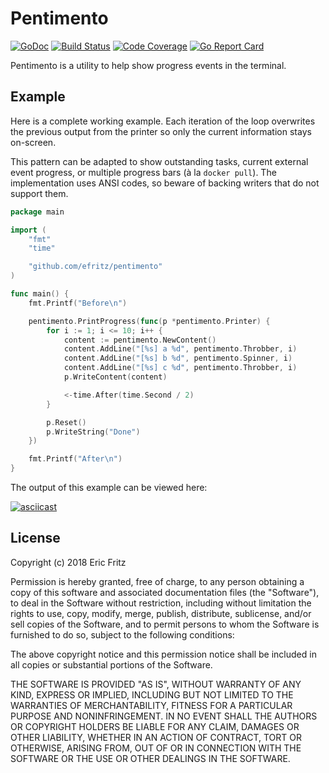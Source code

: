 # Pentimento

[![GoDoc](https://godoc.org/github.com/efritz/pentimento?status.svg)](https://godoc.org/github.com/efritz/pentimento)
[![Build Status](https://secure.travis-ci.org/efritz/pentimento.png)](http://travis-ci.org/efritz/pentimento)
[![Code Coverage](http://codecov.io/github/efritz/pentimento/coverage.svg?branch=master)](http://codecov.io/github/efritz/pentimento?branch=master)
[![Go Report Card](https://goreportcard.com/badge/github.com/efritz/pentimento)](https://goreportcard.com/report/github.com/efritz/pentimento)

Pentimento is a utility to help show progress events in the terminal.

## Example

Here is a complete working example. Each iteration of the loop overwrites the
previous output from the printer so only the current information stays on-screen.

This pattern can be adapted to show outstanding tasks, current external event progress,
or multiple progress bars (à la `docker pull`). The implementation uses ANSI codes, so
beware of backing writers that do not support them.

```go
package main

import (
	"fmt"
	"time"

	"github.com/efritz/pentimento"
)

func main() {
	fmt.Printf("Before\n")

	pentimento.PrintProgress(func(p *pentimento.Printer) {
		for i := 1; i <= 10; i++ {
			content := pentimento.NewContent()
			content.AddLine("[%s] a %d", pentimento.Throbber, i)
			content.AddLine("[%s] b %d", pentimento.Spinner, i)
			content.AddLine("[%s] c %d", pentimento.Throbber, i)
			p.WriteContent(content)

			<-time.After(time.Second / 2)
		}

		p.Reset()
		p.WriteString("Done")
	})

	fmt.Printf("After\n")
}
```

The output of this example can be viewed here:

[![asciicast](https://asciinema.org/a/nan3axRuk8QFSgABdFmGENoGE.png)](https://asciinema.org/a/nan3axRuk8QFSgABdFmGENoGE)

## License

Copyright (c) 2018 Eric Fritz

Permission is hereby granted, free of charge, to any person obtaining a copy
of this software and associated documentation files (the "Software"), to deal
in the Software without restriction, including without limitation the rights
to use, copy, modify, merge, publish, distribute, sublicense, and/or sell
copies of the Software, and to permit persons to whom the Software is
furnished to do so, subject to the following conditions:

The above copyright notice and this permission notice shall be included in
all copies or substantial portions of the Software.

THE SOFTWARE IS PROVIDED "AS IS", WITHOUT WARRANTY OF ANY KIND, EXPRESS OR
IMPLIED, INCLUDING BUT NOT LIMITED TO THE WARRANTIES OF MERCHANTABILITY,
FITNESS FOR A PARTICULAR PURPOSE AND NONINFRINGEMENT. IN NO EVENT SHALL THE
AUTHORS OR COPYRIGHT HOLDERS BE LIABLE FOR ANY CLAIM, DAMAGES OR OTHER
LIABILITY, WHETHER IN AN ACTION OF CONTRACT, TORT OR OTHERWISE, ARISING FROM,
OUT OF OR IN CONNECTION WITH THE SOFTWARE OR THE USE OR OTHER DEALINGS IN
THE SOFTWARE.
